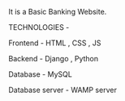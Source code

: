 It is a Basic Banking Website.

TECHNOLOGIES -

Frontend - HTML , CSS , JS

Backend - Django , Python

Database - MySQL

Database server - WAMP server
